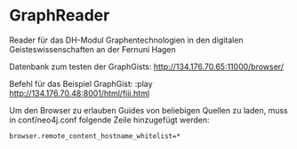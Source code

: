 # GraphReader
Reader für das DH-Modul Graphentechnologien in den digitalen Geisteswissenschaften an der Fernuni Hagen

Datenbank zum testen der GraphGists:
http://134.176.70.65:11000/browser/

Befehl für das Beispiel GraphGist:
:play http://134.176.70.48:8001/html/fiii.html

Um den Browser zu erlauben Guides von beliebigen Quellen zu laden, muss in conf/neo4j.conf folgende Zeile hinzugefügt werden:

`browser.remote_content_hostname_whitelist=*`
